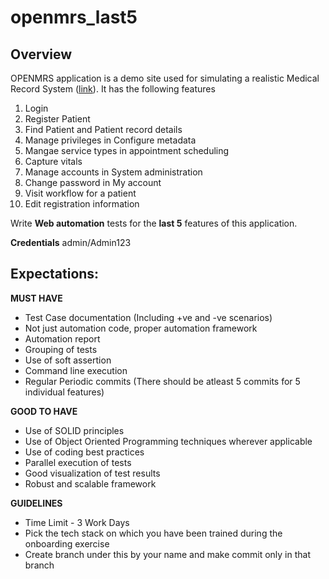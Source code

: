 # openmrs_last5
Overview
-
OPENMRS application is a demo site used for simulating a realistic Medical Record System ([link](https://demo.openmrs.org/)). It has the following features
1. Login
2. Register Patient
3. Find Patient and Patient record details
4. Manage privileges in Configure metadata
5. Mangae service types in appointment scheduling
6. Capture vitals
7. Manage accounts in System administration
8. Change password in My account
9. Visit workflow for a patient
10. Edit registration information
 
Write **Web automation** tests for the **last 5** features of this application.

**Credentials**
admin/Admin123

Expectations:
-

**MUST HAVE**
- Test Case documentation (Including +ve and -ve scenarios)
- Not just automation code, proper automation framework
- Automation report
- Grouping of tests
- Use of soft assertion
- Command line execution
- Regular Periodic commits (There should be atleast 5 commits for 5 individual features)

**GOOD TO HAVE**
- Use of SOLID principles
- Use of Object Oriented Programming techniques wherever applicable
- Use of coding best practices
- Parallel execution of tests
- Good visualization of test results
- Robust and scalable framework
  
**GUIDELINES**
- Time Limit -  3 Work Days
- Pick the tech stack on which you have been trained during the onboarding exercise
- Create branch under this by your name and make commit only in that branch
